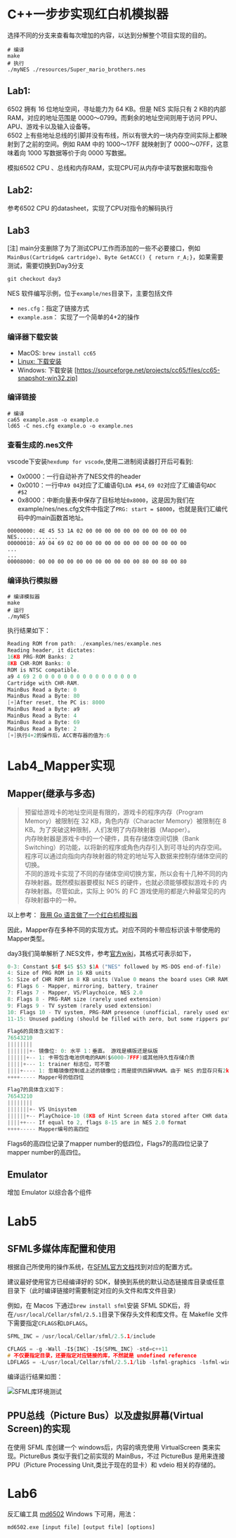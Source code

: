 # C++一步步实现红白机模拟器

选择不同的分支来查看每次增加的内容，以达到分解整个项目实现的目的。

```
# 编译
make
# 执行
./myNES ./resources/Super_mario_brothers.nes
```

## Lab1:

6502 拥有 16 位地址空间，寻址能力为 64 KB。但是 NES 实际只有 2 KB的内部 RAM，对应的地址范围是 0000～0799。而剩余的地址空间则用于访问 PPU、 APU、游戏卡以及输入设备等。  
6502 上有些地址总线的引脚并没有布线，所以有很大的一块内存空间实际上都映射到了之前的空间。例如 RAM 中的 1000～17FF 就映射到了 0000～07FF，这意味着向 1000 写数据等价于向 0000 写数据。 

模拟6502 CPU 、总线和内存RAM，实现CPU可从内存中读写数据和取指令 
## Lab2: 

参考6502 CPU 的datasheet，实现了CPU对指令的解码执行
## Lab3
[注] main分支删除了为了测试CPU工作而添加的一些不必要接口，例如`MainBus(Cartridge& cartridge)`、`Byte GetACC() { return r_A;}`，如果需要测试，需要切换到Day3分支
```c
git checkout day3
```

NES 软件编写示例，位于`example/nes`目录下，主要包括文件
- `nes.cfg`：指定了链接方式
- `example.asm`： 实现了一个简单的4+2的操作


### 编译器下载安装

- MacOS: `brew install cc65`
- [Linux: 下载安装](https://debian.trikaliotis.net/cc65/)
- Windows: 下载安装 [https://sourceforge.net/projects/cc65/files/cc65-snapshot-win32.zip]

### 编译链接
```
# 编译
ca65 example.asm -o example.o 
ld65 -C nes.cfg example.o -o example.nes
```

### 查看生成的.nes文件

vscode下安装`hexdump for vscode`,使用二进制阅读器打开后可看到:
- 0x0000：一行自动补齐了NES文件的header
- 0x0010：一行中`A9 04`对应了汇编语句`LDA #$4`, `69 02`对应了汇编语句`ADC #$2`
- 0x8000：中断向量表中保存了目标地址`0x8000`，这是因为我们在 example/nes/nes.cfg文件中指定了`PRG: start = $8000`，也就是我们汇编代码中的main函数首地址。

```
00000000: 4E 45 53 1A 02 00 00 00 00 00 00 00 00 00 00 00    NES.............
00000010: A9 04 69 02 00 00 00 00 00 00 00 00 00 00 00 00
...
...
00008000: 00 00 00 00 00 00 00 00 00 00 00 80 00 80 00 80
```

### 编译执行模拟器
```
# 编译模拟器
make
# 运行
./myNES
```

执行结果如下：
```c
Reading ROM from path: ./examples/nes/example.nes
Reading header, it dictates: 
16KB PRG-ROM Banks: 2
8KB CHR-ROM Banks: 0
ROM is NTSC compatible.
a9 4 69 2 0 0 0 0 0 0 0 0 0 0 0 0 0 0 0 0 
Cartridge with CHR-RAM.
MainBus Read a Byte: 0
MainBus Read a Byte: 80
[+]After reset, the PC is: 8000
MainBus Read a Byte: a9
MainBus Read a Byte: 4
MainBus Read a Byte: 69
MainBus Read a Byte: 2
[+]执行4+2的操作后，ACC寄存器的值为:6
```

# Lab4_Mapper实现

## Mapper(继承与多态)
> 预留给游戏卡的地址空间是有限的，游戏卡的程序内存（Program Memory）被限制在 32 KB，角色内存（Character Memory）被限制在 8 KB。为了突破这种限制，人们发明了内存映射器（Mapper）。  
内存映射器是游戏卡中的一个硬件，具有存储体空间切换（Bank Switching）的功能，以将新的程序或角色内存引入到可寻址的内存空间。程序可以通过向指向内存映射器的特定的地址写入数据来控制存储体空间的切换。  
不同的游戏卡实现了不同的存储体空间切换方案，所以会有十几种不同的内存映射器。既然模拟器要模拟 NES 的硬件，也就必须能够模拟游戏卡的 内存映射器。尽管如此，实际上 90% 的 FC 游戏使用的都是六种最常见的内存映射器中的一种。

以上参考： [我用 Go 语言做了一个红白机模拟器](https://studygolang.com/articles/03157)

因此，Mapper存在多种不同的实现方式。对应不同的卡带应标识该卡带使用的Mapper类型。

day3我们简单解析了.NES文件，参考[官方wiki](https://wiki.nesdev.com/w/index.php/INES)，其格式可表示如下，

```c
0-3: Constant $4E $45 $53 $1A ("NES" followed by MS-DOS end-of-file)
4: Size of PRG ROM in 16 KB units
5: Size of CHR ROM in 8 KB units (Value 0 means the board uses CHR RAM)
6: Flags 6 - Mapper, mirroring, battery, trainer
7: Flags 7 - Mapper, VS/Playchoice, NES 2.0
8: Flags 8 - PRG-RAM size (rarely used extension)
9: Flags 9 - TV system (rarely used extension)
10: Flags 10 - TV system, PRG-RAM presence (unofficial, rarely used extension)
11-15: Unused padding (should be filled with zero, but some rippers put their name across bytes 7-15)

Flag6的具体含义如下：
76543210
||||||||
|||||||+- 镜像位: 0: 水平 1：垂直。 游戏是横版还是纵版             
||||||+-- 1: 卡带包含电池供电的RAM($6000-7FFF)或其他持久性存储介质
|||||+--- 1: trainer 标志位，可不管
||||+---- 1: 忽略镜像控制或上述的镜像位；而是提供四屏VRAM。由于 NES 的显存只有2kb, 只能支持2屏幕. 如果卡带自带了额外的显存就可以利用4屏幕了
++++----- Mapper号的低四位

Flag7的具体含义如下：
76543210
||||||||
|||||||+- VS Unisystem
||||||+-- PlayChoice-10 (8KB of Hint Screen data stored after CHR data)
||||++--- If equal to 2, flags 8-15 are in NES 2.0 format
++++----- Mapper编号的高四位
```

Flags6的高四位记录了mapper number的低四位，Flags7的高四位记录了mapper number的高四位。

## Emulator

增加 Emulator 以综合各个组件

# Lab5

## SFML多媒体库配置和使用
根据自己所使用的操作系统，在[SFML官方文档](https://www.sfml-dev.org/tutorials/2.5/)找到对应的配置方式。

建议最好使用官方已经编译好的 SDK，替换到系统的默认动态链接库目录或任意目录下（此时编译链接时需要制定对应的头文件和库文件目录）

例如，在 Macos 下通过`brew install sfml`安装 SFML SDK后，将在`/usr/local/Cellar/sfml/2.5.1`目录下保存头文件和库文件。在 Makefile 文件下需要指定`CFLAGS`和`LDFLAGS`。

```c
SFML_INC = /usr/local/Cellar/sfml/2.5.1/include

CFLAGS = -g -Wall -I${INC} -I${SFML_INC} -std=c++11
# 不仅要指定目录，还要指定对应链接的库，不然就是 undefined reference 
LDFLAGS = -L/usr/local/Cellar/sfml/2.5.1/lib -lsfml-graphics -lsfml-window -lsfml-system
```

编译运行结果如图：

![SFML库环境测试](./images/SFML_Test.png)


## PPU总线（Picture Bus）以及虚拟屏幕(Virtual Screen)的实现

在使用 SFML 库创建一个 windows后，内容的填充使用 VirtualScreen 类来实现。PictureBus 类似于我们之前实现的 MainBus，不过 PictureBus 是用来连接PPU（Picture Processing Unit,类比于现在的显卡）和 vdeio 相关的存储的。 

# Lab6

反汇编工具 [md6502](http://nesdev.com/md6502.zip) Windows 下可用，用法：
```
md6502.exe [input file] [output file] [options]
```
